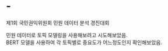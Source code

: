 # -
제1회 국민권익위원회 민원 데이터 분석 경진대회  
  
민원 데이터로 토픽 모델링을 사용해보려고 시도해보았음.  
BERT 모델을 사용하여 각 토픽별로 중요도가 어느정도인지 확인해보았음. 
